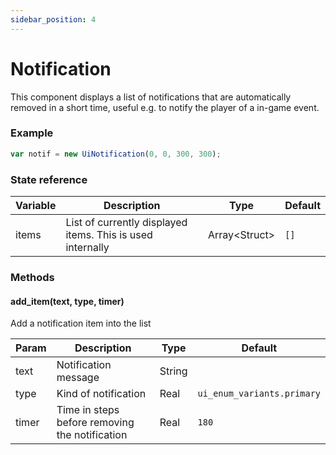 ```yaml
---
sidebar_position: 4
---
```


# Notification

This component displays a list of notifications that are automatically removed in a short time, useful e.g. to notify the player of a in-game event. 

### Example

```js
var notif = new UiNotification(0, 0, 300, 300);
```

### State reference

| Variable | Description                                                         | Type             | Default  |
|----------|---------------------------------------------------------------------|------------------|----------|
| items    | List of currently displayed items. This is used internally          | Array<Struct\>   | `[]`     |


### Methods

#### add_item(text, type, timer)

Add a notification item into the list

| Param | Description                                    | Type   | Default                    |
|-------|------------------------------------------------|--------|----------------------------|
| text  | Notification message                           | String |                            |
| type  | Kind of notification                           | Real   | `ui_enum_variants.primary` |
| timer | Time in steps before removing the notification | Real   | `180`                      |
